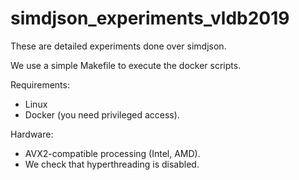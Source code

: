 # simdjson_experiments_vldb2019

These are detailed experiments done over simdjson.

We use a simple Makefile to execute the docker scripts.

Requirements:
- Linux 
- Docker (you need privileged access).

Hardware:
- AVX2-compatible processing (Intel, AMD).
- We check that hyperthreading is disabled.

